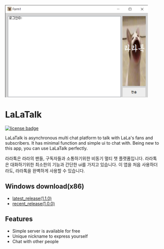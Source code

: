 <img src="image/LaLaTalk.png" align="middle" height="300"/>

# LaLaTalk
[![license badge](https://img.shields.io/badge/license-MIT-green.svg)](LICENSE)

LaLaTalk is asynchronous multi chat platform to talk with LaLa's fans and subscribers.
It has minimal function and simple ui to chat with.
Being new to this app, you can use LaLaTalk perfectly.

라라톡은 라라의 팬들, 구독자들과 소통하기위한 비동기 멀티 챗 플랫폼입니다.
라라톡은 대화하기위한 최소한의 기능과 간단한 ui를 가지고 있습니다.
이 앱을 처음 사용하더라도, 라라톡을 완벽하게 사용할 수 있습니다.

## Windows download(x86)
- [latest_release(1.1.0)](https://github.com/firecomputer/LaLaTalk/raw/main/1.1.0/lalatalk_setup.msi)
- [recent_release(1.0.0)](https://github.com/firecomputer/LaLaTalk/raw/main/1.0.0/lalatalk_setup.msi)

## Features
- Simple server is available for free
- Unique nickname to express yourself
- Chat with other people
